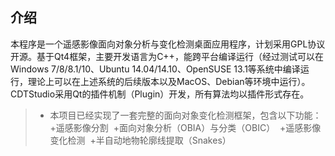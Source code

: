 ## 介绍


本程序是一个遥感影像面向对象分析与变化检测桌面应用程序，计划采用GPL协议开源。基于Qt4框架，主要开发语言为C++，能跨平台编译运行（经过测试可以在Windows 7/8/8.1/10、Ubuntu 14.04/14.10、OpenSUSE 13.1等系统中编译运行，理论上可以在上述系统的后续版本以及MacOS、Debian等环境中运行）。CDTStudio采用Qt的插件机制（Plugin）开发，所有算法均以插件形式存在。

> * 本项目已经实现了一套完整的面向对象变化检测框架，包含以下功能：
  +遥感影像分割
  +面向对象分析（OBIA）与分类（OBIC）
  +遥感影像变化检测
  +半自动地物轮廓线提取（Snakes）
